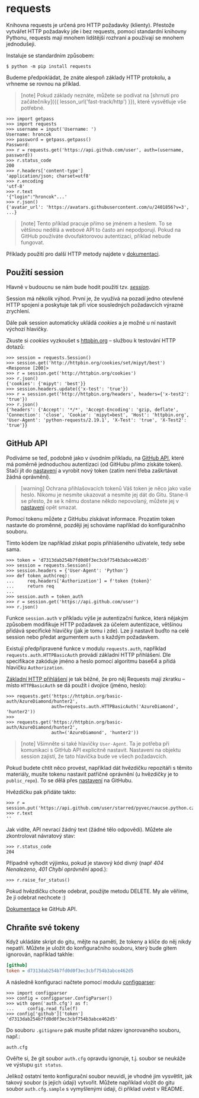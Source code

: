 requests
========

Knihovna requests je určená pro HTTP požadavky (klienty).
Přestože vytvářet HTTP požadavky jde i bez requests, pomocí standardní knihovny
Pythonu, requests mají mnohem lidštější rozhraní a používají se mnohem
jednodušeji.

Instaluje se standardním způsobem:

```console
$ python -m pip install requests
```

Budeme předpokládat, že znáte alespoň základy HTTP protokolu,
a vrhneme se rovnou na příklad.

> [note]
> Pokud základy neznáte, můžete se podívat na
> [shrnutí pro začátečníky]({{ lesson_url('fast-track/http') }}),
> které vysvětluje vše potřebné.

```pycon
>>> import getpass
>>> import requests
>>> username = input('Username: ')
Username: hroncok
>>> password = getpass.getpass()
Password: 
>>> r = requests.get('https://api.github.com/user', auth=(username, password))
>>> r.status_code
200
>>> r.headers['content-type']
'application/json; charset=utf8'
>>> r.encoding
'utf-8'
>>> r.text
'{"login":"hroncok"...'
>>> r.json()
{'avatar_url': 'https://avatars.githubusercontent.com/u/2401856?v=3', ...}
```

> [note]
> Tento příklad pracuje přímo se jménem a heslem.
> To se většinou nedělá a webové API to často ani nepodporují.
> Pokud na GitHub používáte dvoufaktorovou autentizaci, příklad nebude fungovat.

Příklady použití pro další HTTP metody najdete v [dokumentaci].

[dokumentaci]: http://docs.python-requests.org/en/master/user/quickstart/


## Použití session

Hlavně v budoucnu se nám bude hodit použití tzv.
[*session*](http://docs.python-requests.org/en/master/user/advanced/#session-objects).

Session má několik výhod.
První je, že využívá na pozadí jedno otevřené HTTP spojení a poskytuje tak
při více sousledných požadavcích výrazné zrychlení.

Dále pak session automaticky ukládá *cookies* a je možné u ní nastavit výchozí
hlavičky.

Zkuste si *cookies* vyzkoušet s [httpbin.org](http://httpbin.org) – službou
k testování HTTP dotazů:

```pycon
>>> session = requests.Session()
>>> session.get('http://httpbin.org/cookies/set/mipyt/best')
<Response [200]>
>>> r = session.get('http://httpbin.org/cookies')
>>> r.json()
{'cookies': {'mipyt': 'best'}}
>>> session.headers.update({'x-test': 'true'})
>>> r = session.get('http://httpbin.org/headers', headers={'x-test2': 'true'})
>>> r.json()
{'headers': {'Accept': '*/*', 'Accept-Encoding': 'gzip, deflate', 'Connection': 'close', 'Cookie': 'mipyt=best', 'Host': 'httpbin.org', 'User-Agent': 'python-requests/2.19.1', 'X-Test': 'true', 'X-Test2': 'true'}}
```

## GitHub API

Podíváme se teď, podobně jako v úvodním příkladu, na [GitHub API],
které má poměrně jednoduchou autentizaci (od GitHubu přímo
získáte token). Stačí jít do [nastavení] a vyrobit nový token
(zatím není třeba zaškrtávat žádná oprávnění).

> [warning] Ochrana přihlašovacích tokenů
> Váš token je něco jako vaše heslo.
> Nikomu je nesmíte ukazovat a nesmíte jej dát do Gitu.
> Stane-li se přesto, že se k němu dostane někdo nepovolaný,
> můžete jej v [nastavení] opět smazat.

Pomocí tokenu můžete z GitHubu získávat informace.
Prozatím token nastavte do proměnné, později jej schováme například do
konfiguračního souboru.

Tímto kódem lze například získat popis přihlášeného uživatele, tedy sebe sama.

```pycon
>>> token = 'd7313dab254b7fd0d0f3ec3cbf754b3abce462d5'
>>> session = requests.Session()
>>> session.headers = {'User-Agent': 'Python'}
>>> def token_auth(req):
...     req.headers['Authorization'] = f'token {token}'
...     return req
... 
>>> session.auth = token_auth
>>> r = session.get('https://api.github.com/user')
>>> r.json()
```

Funkce `session.auth` v příkladu výše je autentizační funkce,
která nějakým způsobem modifikuje HTTP požadavek za účelem autentizace,
většinou přidává specifické hlavičky (jak je tomu i zde).
Lze ji nastavit buďto na celé session nebo předat argumentem `auth` s každým
požadavkem.

Existují předpřipravené funkce v modulu `requests.auth`, například 
`requests.auth.HTTPBasicAuth` provádí základní HTTP přihlášení.
Dle specifikace zakóduje jméno a heslo pomocí
algoritmu base64 a přidá hlavičku `Authorization`.

[Základní HTTP přihlášení](https://cs.wikipedia.org/wiki/Basic_access_authentication)
je tak běžné, že pro něj Requests mají zkratku –
místo `HTTPBasicAuth` se dá použít i dvojice (jméno, heslo):

```pycon
>>> requests.get('https://httpbin.org/basic-auth/AzureDiamond/hunter2',
                 auth=requests.auth.HTTPBasicAuth('AzureDiamond', 'hunter2'))
>>> 
>>> requests.get('https://httpbin.org/basic-auth/AzureDiamond/hunter2',
                 auth=('AzureDiamond', 'hunter2'))
```

> [note]
> Všimněte si také hlavičky `User-Agent`.
> Ta je potřeba při komunikaci s GitHub API explicitně nastavit.
> Nastavení na objektu session zajistí, že tato hlavička
> bude ve všech požadavcích.

Pokud budete chtít něco provést, například dát hvězdičku repozitáři s těmito
materiály, musíte tokenu nastavit patřičné oprávnění
(u hvězdičky je to `public_repo`).
To se dělá přes [nastavení] na GitHubu.

Hvězdičku pak přidáte takto:

```pycon
>>> r = session.put('https://api.github.com/user/starred/pyvec/naucse.python.cz')
>>> r.text
''
```

Jak vidíte, API nevrací žádný text (žádné tělo odpovědi).
Můžete ale zkontrolovat návratový stav:

```pycon
>>> r.status_code
204
```

Případně vyhodit výjimku, pokud je stavový kód divný (např _404 Nenalezeno_,
_401 Chybí oprávnění_ apod.):

```pycon
>>> r.raise_for_status()
```

Pokud hvězdičku chcete odebrat, použijte metodu DELETE.
My ale věříme, že ji odebrat nechcete :)

[Dokumentace] ke GitHub API.

[nastavení]: https://github.com/settings/tokens
[Dokumentace]: https://developer.github.com/v3/
[GitHub API]: https://developer.github.com/v3

## Chraňte své tokeny

Když ukládáte skript do gitu, mějte na paměti, že tokeny a klíče do něj nikdy
nepatří. Můžete je uložit do konfiguračního souboru, který bude gitem ignorován,
například takhle:

```ini
[github]
token = d7313dab254b7fd0d0f3ec3cbf754b3abce462d5
```

A následně konfiguraci načtete pomocí modulu
[configparser](https://docs.python.org/3/library/configparser.html):

```pycon
>>> import configparser
>>> config = configparser.ConfigParser()
>>> with open('auth.cfg') as f:
...     config.read_file(f)
>>> config['github']['token']
'd7313dab254b7fd0d0f3ec3cbf754b3abce462d5'
```

Do souboru `.gitignore` pak musíte přidat název ignorovaného souboru, např.:

    auth.cfg

Ověřte si, že git soubor `auth.cfg` opravdu ignoruje, t.j. soubor se neukáže
ve výstupu `git status`.

Jelikož ostatní tento konfigurační soubor neuvidí,
je vhodné jim vysvětlit, jak takový soubor (s jejich údaji) vytvořit.
Můžete například vložit do gitu soubor `auth.cfg.sample`
s vymyšlenými údaji, či příklad uvést v README.
